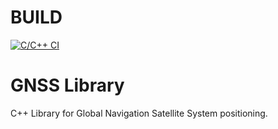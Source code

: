 BUILD 
=====

[![C/C++ CI](https://github.com/carrilhoac/kepler/actions/workflows/c-cpp.yml/badge.svg)](https://github.com/carrilhoac/kepler/actions/workflows/c-cpp.yml)

GNSS Library
============

C++ Library for Global Navigation Satellite System positioning.

